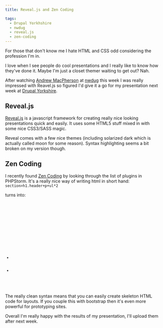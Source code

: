 ```yaml
---
title: Reveal.js and Zen Coding

tags:
  - Drupal Yorkhshire
  - nwdug
  - reveal.js
  - zen-coding
---
```

For those that don't know me I hate HTML and CSS odd considering the profession I'm in.

I love when I see people do cool presentations and I really like to know how they've done it. Maybe I'm just a closet themer waiting to get out? Nah.

After watching [Andrew MacPherson](https://twitter.com/MartianWebDev) at [nwdug](http://nwdrupal.org.uk/) this week I was really impressed with Reavel.js so figured I'd give it a go for my presentation next week at [Drupal Yorkshire](http://drupalyorkshire.org.uk/).

## Reveal.js

[Reveal.js](http://lab.hakim.se/reveal-js/) is a javascript framework for creating really nice looking presentations quick and easily. It uses some HTML5 stuff mixed in with some nice CSS3/SASS magic.

Reveal comes with a few nice themes (including solarized dark which is actually called moon for some reason). Syntax highlighting seems a bit broken on my version though.

## Zen Coding
I recently found [Zen Coding](https://code.google.com/p/zen-coding/) by looking through the list of plugins in PHPStorm. It's a really nice way of writing html in short hand:
<code>section>h1.header+p+ul*2</code>

turns into:

<code class="xml">
<section>
     <h1 class="header"></h1>
     <p></p>
     <ul>
          <li></li>
          <li></li>
     </ul>
</section></code>

The really clean syntax means that you can easily create skeleton HTML code for layouts. If you couple this with bootstrap then it's even more powerful for prototyping sites.

Overall I'm really happy with the results of my presentation, I'll upload them after next week.

